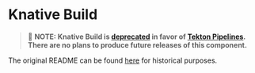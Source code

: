 # Knative Build

> :rotating_light: **NOTE: Knative Build is
> [deprecated](https://github.com/knative/build/issues/614) in favor of [Tekton
> Pipelines](https://github.com/tektoncd/pipeline). There are no plans to
> produce future releases of this component.**

The original README can be found [here](./README-old.md) for historical
purposes.
